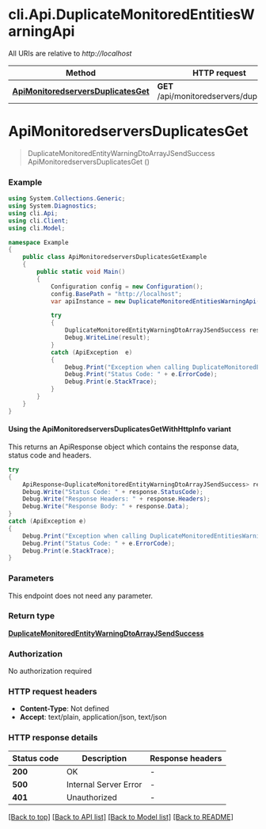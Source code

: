 # cli.Api.DuplicateMonitoredEntitiesWarningApi

All URIs are relative to *http://localhost*

| Method | HTTP request | Description |
|--------|--------------|-------------|
| [**ApiMonitoredserversDuplicatesGet**](DuplicateMonitoredEntitiesWarningApi.md#apimonitoredserversduplicatesget) | **GET** /api/monitoredservers/duplicates |  |

<a id="apimonitoredserversduplicatesget"></a>
# **ApiMonitoredserversDuplicatesGet**
> DuplicateMonitoredEntityWarningDtoArrayJSendSuccess ApiMonitoredserversDuplicatesGet ()



### Example
```csharp
using System.Collections.Generic;
using System.Diagnostics;
using cli.Api;
using cli.Client;
using cli.Model;

namespace Example
{
    public class ApiMonitoredserversDuplicatesGetExample
    {
        public static void Main()
        {
            Configuration config = new Configuration();
            config.BasePath = "http://localhost";
            var apiInstance = new DuplicateMonitoredEntitiesWarningApi(config);

            try
            {
                DuplicateMonitoredEntityWarningDtoArrayJSendSuccess result = apiInstance.ApiMonitoredserversDuplicatesGet();
                Debug.WriteLine(result);
            }
            catch (ApiException  e)
            {
                Debug.Print("Exception when calling DuplicateMonitoredEntitiesWarningApi.ApiMonitoredserversDuplicatesGet: " + e.Message);
                Debug.Print("Status Code: " + e.ErrorCode);
                Debug.Print(e.StackTrace);
            }
        }
    }
}
```

#### Using the ApiMonitoredserversDuplicatesGetWithHttpInfo variant
This returns an ApiResponse object which contains the response data, status code and headers.

```csharp
try
{
    ApiResponse<DuplicateMonitoredEntityWarningDtoArrayJSendSuccess> response = apiInstance.ApiMonitoredserversDuplicatesGetWithHttpInfo();
    Debug.Write("Status Code: " + response.StatusCode);
    Debug.Write("Response Headers: " + response.Headers);
    Debug.Write("Response Body: " + response.Data);
}
catch (ApiException e)
{
    Debug.Print("Exception when calling DuplicateMonitoredEntitiesWarningApi.ApiMonitoredserversDuplicatesGetWithHttpInfo: " + e.Message);
    Debug.Print("Status Code: " + e.ErrorCode);
    Debug.Print(e.StackTrace);
}
```

### Parameters
This endpoint does not need any parameter.
### Return type

[**DuplicateMonitoredEntityWarningDtoArrayJSendSuccess**](DuplicateMonitoredEntityWarningDtoArrayJSendSuccess.md)

### Authorization

No authorization required

### HTTP request headers

 - **Content-Type**: Not defined
 - **Accept**: text/plain, application/json, text/json


### HTTP response details
| Status code | Description | Response headers |
|-------------|-------------|------------------|
| **200** | OK |  -  |
| **500** | Internal Server Error |  -  |
| **401** | Unauthorized |  -  |

[[Back to top]](#) [[Back to API list]](../README.md#documentation-for-api-endpoints) [[Back to Model list]](../README.md#documentation-for-models) [[Back to README]](../README.md)


